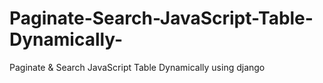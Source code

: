 # Paginate-Search-JavaScript-Table-Dynamically-
Paginate &amp; Search JavaScript Table Dynamically using django
